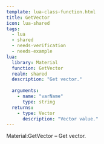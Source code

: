 ```yaml
---
template: lua-class-function.html
title: GetVector
icon: lua-shared
tags:
  - lua
  - shared
  - needs-verification
  - needs-example
lua:
  library: Material
  function: GetVector
  realm: shared
  description: "Get vector."
  
  arguments:
    - name: "varName"
      type: string
  returns:
    - type: Vector
      description: "Vector value."
---
```


<div class="lua__search__keywords">
Material:GetVector &#x2013; Get vector.
</div>
